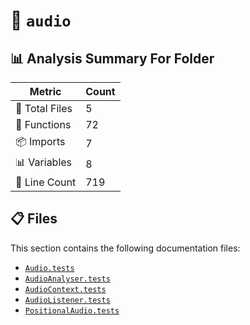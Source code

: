# 📁 `audio`

## 📊 Analysis Summary For Folder

| Metric | Count |
|--------|-------|
| 📁 Total Files | 5 |
| 🔧 Functions | 72 |
| 📦 Imports | 7 |
| 📊 Variables | 8 |
| 🔢 Line Count | 719 |


## 📋 Files

This section contains the following documentation files:

- [`Audio.tests`](./Audio.tests.md)
- [`AudioAnalyser.tests`](./AudioAnalyser.tests.md)
- [`AudioContext.tests`](./AudioContext.tests.md)
- [`AudioListener.tests`](./AudioListener.tests.md)
- [`PositionalAudio.tests`](./PositionalAudio.tests.md)